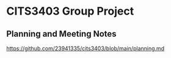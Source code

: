 # CITS3403 Group Project

## Planning and Meeting Notes
https://github.com/23941335/cits3403/blob/main/planning.md
